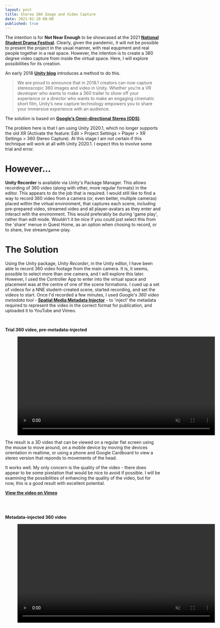 ```yaml
---
layout: post
title: Stereo 360 Image and Video Capture
date: 2021-02-10 00:00
published: true
---
```


The intention is for **Not Near Enough** to be showcased at the 2021 **[National Student Drama Festival](https://www.nsdf.org.uk/what-we-do/our-yearly-festival/)**. Clearly, given the pandemic, it will not be possible to present the project in the usual manner, with real equpment and real people together in a real space. However, the intention is to create a 360 degree video capture from inside the virtual space. Here, I will explore possibilities for its creation.

An early 2018 **[Unity blog](https://blogs.unity3d.com/2018/01/26/stereo-360-image-and-video-capture/)** introduces a method to do this. 

>We are proud to announce that in 2018.1 creators can now capture stereoscopic 360 images and video in Unity. Whether you’re a VR developer who wants to make a 360 trailer to show off your experience or a director who wants to make an engaging cinematic short film, Unity’s new capture technology empowers you to share your immersive experience with an audience.

The solution is based on **[Google’s Omni-directional Stereo (ODS)](https://developers.google.com/vr/jump/rendering-ods-content.pdf)**.

The problem here is that I am using Unity 2020.1, which no longer supports the old XR (Activate the feature: Edit > Project Settings > Player > XR Settings > 360 Stereo Capture). At this stage I am not certain if this technique will work at all with Unity 2020.1. I expect this to involve some trial and error.

# However...

**Unity Recorder** is available via Unity's Package Manager. This allows recording of 360 video (along with other, more regular formats) in the editor. This appears to do the job that is required. I would still like to find a way to record 360 video from a camera (or, even better, multiple cameras) placed within the virtual environment, that captures each scene, including pre-prepared video, streamed video and all player-avatars as they enter and interact with the environment. This would preferably be during 'game play', rather than edit mode. Wouldn't it be nice if you could just select this from the 'share' menue in Quest Home, as an option when chosing to record, or to share, live stream/game-play.

# The Solution

Using the Unity package, *Unity Recorder*, in the Unity editor, I have been able to record 360 video footage from the main camera. It is, it seems, possible to select more than one camera, and I will explore this later. However, I used the Controller App to enter into the virtual space and placement was at the centre of one of the scene formations. I cued up a set of videos for a NNE student-created scene, started recording, and set the videos to start. Once I'd recorded a few minutes, I used *Google's 360 video metadata tool* - **[Spatial Media Metadata Injector](https://github.com/google/spatial-media/releases/tag/v2.0)** - to 'inject' the metadata required to represent the video in the correct format for publication, and uploaded it to YouTube and Vimeo.

<br>

**Trial 360 video, pre-metadata-injected**
<figure class="video_container">
  <video style="width:640px;" autoplay loop muted>
    <source src="\media\GAM750\360-trial-1.mp4" type="video/mp4">
    Woops! Your browser does not support the HTML5 video tag.
  </video>
</figure>

The result is a 3D video that can be viewed on a regular flat screen using the mouse to move around, on a mobile device by moving the devices orientation in realtime, or using a phone and Google Cardboard to view a stereo version that reponds to movements of the head.

It works well. My only concern is the quality of the video - there does appear to be some pixelation that would be nice to avoid if possible. I will be examining the possibilities of enhancing the quality of the video, but for now, this is a good result with excellent potential.

**[View the video on Vimeo](https://vimeo.com/511245233)**

<br><br>

**Metadata-injected 360 video**
<figure class="video_container">
  <video style="width:640px;" autoplay loop muted>
    <source src="\media\GAM750\360-trial-capture-2.mp4" type="video/mp4">
    Woops! Your browser does not support the HTML5 video tag.
  </video>
</figure>




